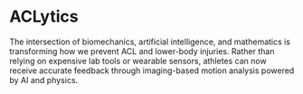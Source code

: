 # ACLytics
The intersection of biomechanics, artificial intelligence, and mathematics is transforming how we prevent ACL and lower-body injuries. Rather than relying on expensive lab tools or wearable sensors, athletes can now receive accurate feedback through imaging-based motion analysis powered by AI and physics. 
